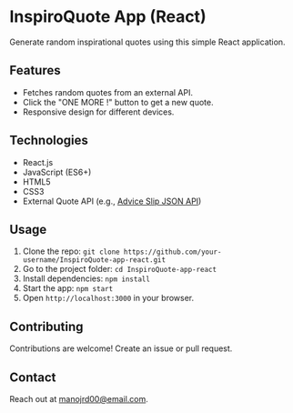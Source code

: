 # InspiroQuote App (React)

Generate random inspirational quotes using this simple React application.

## Features

- Fetches random quotes from an external API.
- Click the "ONE MORE !" button to get a new quote.
- Responsive design for different devices.

## Technologies

- React.js
- JavaScript (ES6+)
- HTML5
- CSS3
- External Quote API (e.g., [Advice Slip JSON API](https://api.adviceslip.com/advice))

## Usage

1. Clone the repo: `git clone https://github.com/your-username/InspiroQuote-app-react.git`
2. Go to the project folder: `cd InspiroQuote-app-react`
3. Install dependencies: `npm install`
4. Start the app: `npm start`
5. Open `http://localhost:3000` in your browser.

## Contributing

Contributions are welcome! Create an issue or pull request.

## Contact

Reach out at manojrd00@email.com.
